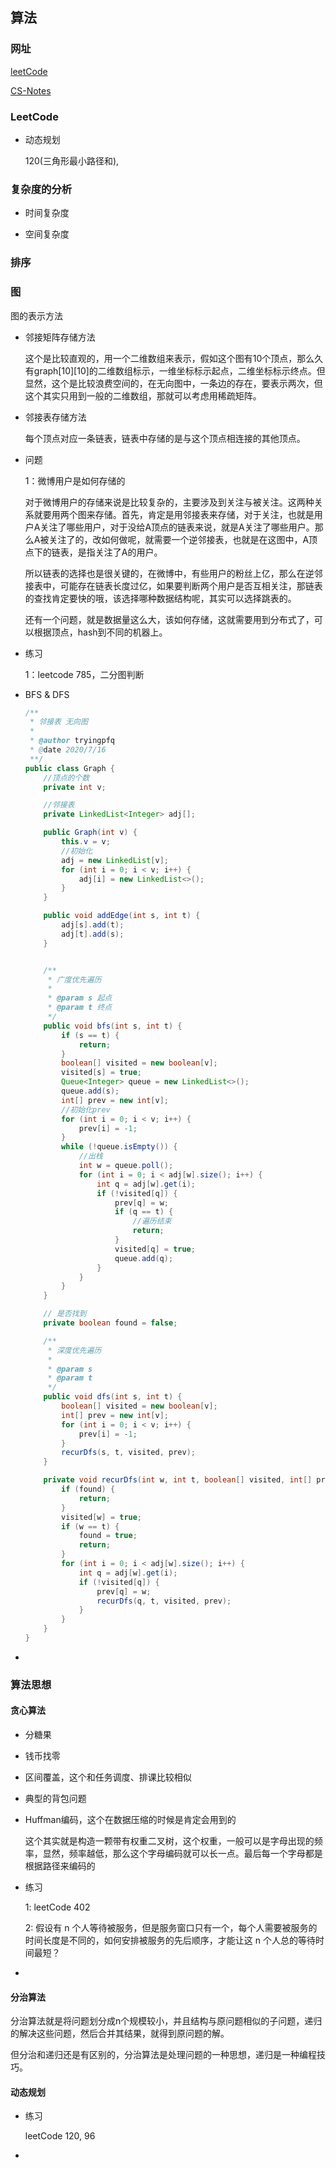 ## 算法



### 网址

[leetCode](https://leetcode-cn.com/problemset/all/)

[CS-Notes](https://github.com/CyC2018/CS-Notes)



### LeetCode

* 动态规划

  120(三角形最小路径和),

  

### 复杂度的分析

* 时间复杂度

  

* 空间复杂度



### 排序



### 图

图的表示方法

* 邻接矩阵存储方法

  这个是比较直观的，用一个二维数组来表示，假如这个图有10个顶点，那么久有graph[10][10]的二维数组标示，一维坐标标示起点，二维坐标标示终点。但显然，这个是比较浪费空间的，在无向图中，一条边的存在，要表示两次，但这个其实只用到一般的二维数组，那就可以考虑用稀疏矩阵。

* 邻接表存储方法

  每个顶点对应一条链表，链表中存储的是与这个顶点相连接的其他顶点。

* 问题

  1：微博用户是如何存储的

  对于微博用户的存储来说是比较复杂的，主要涉及到关注与被关注。这两种关系就要用两个图来存储。首先，肯定是用邻接表来存储，对于关注，也就是用户A关注了哪些用户，对于没给A顶点的链表来说，就是A关注了哪些用户。那么A被关注了的，改如何做呢，就需要一个逆邻接表，也就是在这图中，A顶点下的链表，是指关注了A的用户。

  所以链表的选择也是很关键的，在微博中，有些用户的粉丝上亿，那么在逆邻接表中，可能存在链表长度过亿，如果要判断两个用户是否互相关注，那链表的查找肯定要快的哦，该选择哪种数据结构呢，其实可以选择跳表的。

  还有一个问题，就是数据量这么大，该如何存储，这就需要用到分布式了，可以根据顶点，hash到不同的机器上。

* 练习

  1：leetcode 785，二分图判断

* BFS & DFS

  ```java
  /**
   * 邻接表 无向图
   *
   * @author tryingpfq
   * @date 2020/7/16
   **/
  public class Graph {
      //顶点的个数
      private int v;
  
      //邻接表
      private LinkedList<Integer> adj[];
  
      public Graph(int v) {
          this.v = v;
          //初始化
          adj = new LinkedList[v];
          for (int i = 0; i < v; i++) {
              adj[i] = new LinkedList<>();
          }
      }
  
      public void addEdge(int s, int t) {
          adj[s].add(t);
          adj[t].add(s);
      }
  
  
      /**
       * 广度优先遍历
       *
       * @param s 起点
       * @param t 终点
       */
      public void bfs(int s, int t) {
          if (s == t) {
              return;
          }
          boolean[] visited = new boolean[v];
          visited[s] = true;
          Queue<Integer> queue = new LinkedList<>();
          queue.add(s);
          int[] prev = new int[v];
          //初始化prev
          for (int i = 0; i < v; i++) {
              prev[i] = -1;
          }
          while (!queue.isEmpty()) {
              //出栈
              int w = queue.poll();
              for (int i = 0; i < adj[w].size(); i++) {
                  int q = adj[w].get(i);
                  if (!visited[q]) {
                      prev[q] = w;
                      if (q == t) {
                          //遍历结束
                          return;
                      }
                      visited[q] = true;
                      queue.add(q);
                  }
              }
          }
      }
  
      // 是否找到
      private boolean found = false;
  
      /**
       * 深度优先遍历
       *
       * @param s
       * @param t
       */
      public void dfs(int s, int t) {
          boolean[] visited = new boolean[v];
          int[] prev = new int[v];
          for (int i = 0; i < v; i++) {
              prev[i] = -1;
          }
          recurDfs(s, t, visited, prev);
      }
  
      private void recurDfs(int w, int t, boolean[] visited, int[] prev) {
          if (found) {
              return;
          }
          visited[w] = true;
          if (w == t) {
              found = true;
              return;
          }
          for (int i = 0; i < adj[w].size(); i++) {
              int q = adj[w].get(i);
              if (!visited[q]) {
                  prev[q] = w;
                  recurDfs(q, t, visited, prev);
              }
          }
      }
  }
  ```

* 

### 算法思想



#### 贪心算法

* 分糖果

* 钱币找零

* 区间覆盖，这个和任务调度、排课比较相似

* 典型的背包问题

* Huffman编码，这个在数据压缩的时候是肯定会用到的

  这个其实就是构造一颗带有权重二叉树，这个权重，一般可以是字母出现的频率，显然，频率越低，那么这个字母编码就可以长一点。最后每一个字母都是根据路径来编码的

* 练习

  1: leetCode 402

  2: 假设有 n 个人等待被服务，但是服务窗口只有一个，每个人需要被服务的时间长度是不同的，如何安排被服务的先后顺序，才能让这 n 个人总的等待时间最短？

* 



#### 分治算法

分治算法就是将问题划分成n个规模较小，并且结构与原问题相似的子问题，递归的解决这些问题，然后合并其结果，就得到原问题的解。

但分治和递归还是有区别的，分治算法是处理问题的一种思想，递归是一种编程技巧。



#### 动态规划

* 练习

  leetCode 120, 96

  

* 

  